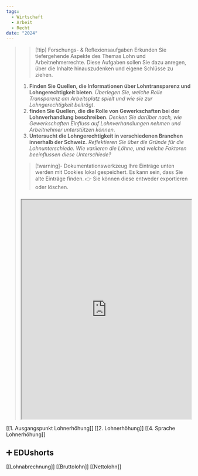 ```yaml
---
tags:
  - Wirtschaft
  - Arbeit
  - Recht
date: "2024"
---
```

>>[!tip] Forschungs- & Reflexionsaufgaben
>Erkunden Sie tiefergehende Aspekte des Themas Lohn und Arbeitnehmerrechte. Diese Aufgaben sollen Sie dazu anregen, über die Inhalte hinauszudenken und eigene Schlüsse zu ziehen.
>1. **Finden Sie Quellen, die Informationen über Lohntransparenz und Lohngerechtigkeit bieten**. *Überlegen Sie, welche Rolle Transparenz am Arbeitsplatz spielt und wie sie zur Lohngerechtigkeit beiträgt*.
>2. **finden Sie Quellen, die die Rolle von Gewerkschaften bei der Lohnverhandlung beschreiben**. 
>   *Denken Sie darüber nach, wie Gewerkschaften Einfluss auf Lohnverhandlungen nehmen und Arbeitnehmer unterstützen können*.
>3. **Untersucht die Lohngerechtigkeit in verschiedenen Branchen innerhalb der Schweiz.** 
>   *Reflektieren Sie über die Gründe für die Lohnunterschiede. Wie variieren die Löhne, und welche Faktoren beeinflussen diese Unterschiede?*
>   
>>[!warning]- Dokumentationswerkzeug 
>Ihre Einträge unten werden mit Cookies lokal gespeichert. Es kann sein, dass Sie alte Einträge finden. 
>👉 Sie können diese entweder exportieren oder löschen.
>#####
><iframe width="100%" height="600" src="https://app.Lumi.education/run/nYkJQz" allowfullscreen allow="geolocation *; autoplay; encrypted-media"></iframe>


[[1. Ausgangspunkt Lohnerhöhung]]
[[2. Lohnerhöhung]]
[[4. Sprache Lohnerhöhung]]

## ➕ EDUshorts
[[Lohnabrechnung]]
[[Bruttolohn]]
[[Nettolohn]]